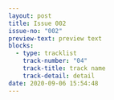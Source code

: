 ```yaml
---
layout: post
title: Issue 002
issue-no: "002"
preview-text: preview text
blocks:
  - type: tracklist
    track-number: "04"
    track-title: track name
    track-detail: detail
date: 2020-09-06 15:54:48
---
```

